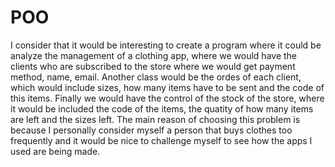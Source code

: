 # POO
I consider that it would be interesting to create a program where it could be analyze the management of a clothing app, where we would have the clients who are subscribed to the store where we would get payment method, name, email. Another class would be the ordes of each client, which would include sizes, how many items have to be sent and the code of this items. Finally we would have the control of the stock of the store, where it would be included the code of the items, the quatity of how many items are left and the sizes left.
The main reason of choosing this problem is because I personally consider myself a person that buys clothes too frequently and it would be nice to challenge myself to see how the apps I used are being made.
